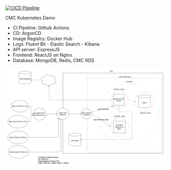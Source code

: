 [![CICD Pipeline](https://github.com/UPI05/Demo_CMC_K8S/actions/workflows/docker-image.yml/badge.svg?branch=master)](https://github.com/UPI05/Demo_CMC_K8S/actions/workflows/docker-image.yml)

CMC Kubernetes Demo

- CI Pipeline: Github Actions
- CD: ArgonCD
- Image Registry: Docker Hub
- Logs: Fluent Bit - Elastic Search - Kibana
- API server: ExpressJS
- Frontend: ReactJS on Nginx
- Database: MongoDB, Redis, CMC RDS


![Structure](./stureture.PNG)